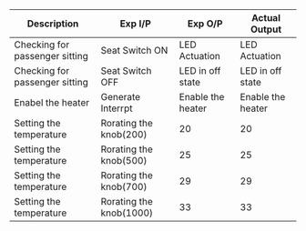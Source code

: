 | Description | Exp I/P | Exp O/P |	Actual Output | 
| --- | --- | --- | --- |
|Checking for passenger sitting|Seat Switch ON|LED Actuation|LED Actuation|
|Checking for passenger sitting|Seat Switch OFF|LED in off state|LED in off state|
|Enabel the heater|Generate Interrpt |Enable the heater|Enable the heater|
|Setting the temperature|Rorating the knob(200)|20|20|
|Setting the temperature|Rorating the knob(500)|25|25|
|Setting the temperature|Rorating the knob(700)|29|29|
|Setting the temperature|Rorating the knob(1000)|33|33|
